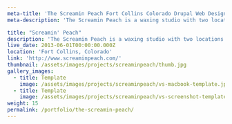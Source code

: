 ```yaml
---
meta-title: 'The Screamin Peach Fort Collins Colorado Drupal Web Design Portfolio'
meta-description: 'The Screamin Peach is a waxing studio with two locations in Fort Collins, Colorado.'

title: "Screamin' Peach"
description: 'The Screamin Peach is a waxing studio with two locations in Fort Collins, Colorado. They provide the utmost level of customer service to our clients with guarantee satisfaction.'
live_date: 2013-06-01T00:00:00.000Z
location: 'Fort Collins, Colorado'
link: 'http://www.screaminpeach.com/'
thumbnail: /assets/images/projects/screaminpeach/thumb.jpg
gallery_images:
  - title: Template
    image: /assets/images/projects/screaminpeach/vs-macbook-template.jpg
  - title: Template
    image: /assets/images/projects/screaminpeach/vs-screenshot-template.jpg
weight: 15
permalink: /portfolio/the-screamin-peach/
---
```


